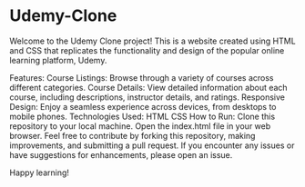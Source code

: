 # Udemy-Clone
Welcome to the Udemy Clone project! This is a website created using HTML and CSS that replicates the functionality and design of the popular online learning platform, Udemy.

Features:
Course Listings: Browse through a variety of courses across different categories.
Course Details: View detailed information about each course, including descriptions, instructor details, and ratings.
Responsive Design: Enjoy a seamless experience across devices, from desktops to mobile phones.
Technologies Used:
HTML
CSS
How to Run:
Clone this repository to your local machine.
Open the index.html file in your web browser.
Feel free to contribute by forking this repository, making improvements, and submitting a pull request. If you encounter any issues or have suggestions for enhancements, please open an issue.

Happy learning!
